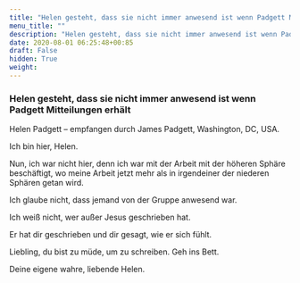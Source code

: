 ```yaml
---
title: "Helen gesteht, dass sie nicht immer anwesend ist wenn Padgett Mitteilungen erhält"
menu_title: ""
description: "Helen gesteht, dass sie nicht immer anwesend ist wenn Padgett Mitteilungen erhält"
date: 2020-08-01 06:25:48+00:85
draft: False
hidden: True
weight:
---
```

### Helen gesteht, dass sie nicht immer anwesend ist wenn Padgett Mitteilungen erhält

Helen Padgett – empfangen durch James Padgett, Washington, DC, USA.

Ich bin hier, Helen.

Nun, ich war nicht hier, denn ich war mit der Arbeit mit der höheren Sphäre beschäftigt, wo meine Arbeit jetzt mehr als in irgendeiner der niederen Sphären getan wird.

Ich glaube nicht, dass jemand von der Gruppe anwesend war.

Ich weiß nicht, wer außer Jesus geschrieben hat.

Er hat dir geschrieben und dir gesagt, wie er sich fühlt.

Liebling, du bist zu müde, um zu schreiben. Geh ins Bett.

Deine eigene wahre, liebende Helen.
